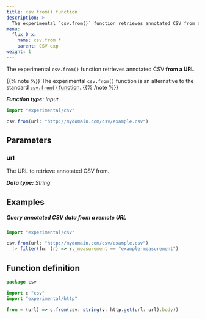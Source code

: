 ```yaml
---
title: csv.from() function
description: >
  The experimental `csv.from()` function retrieves annotated CSV from a URL.
menu:
  flux_0_x:
    name: csv.from *
    parent: CSV-exp
weight: 1
---
```


The experimental `csv.from()` function retrieves annotated CSV **from a URL**.

{{% note %}}
The experimental `csv.from()` function is an alternative to the standard
[`csv.from()` function](/flux/v0.x/stdlib/csv/from/).
{{% /note %}}

_**Function type:** Input_

```js
import "experimental/csv"

csv.from(url: "http://mydomain.com/csv/example.csv")
```

## Parameters

### url
The URL to retrieve annotated CSV from.

_**Data type:** String_


## Examples

##### Query annotated CSV data from a remote URL
```js
import "experimental/csv"

csv.from(url: "http://mydomain.com/csv/example.csv")
  |> filter(fn: (r) => r._measurement == "example-measurement")
```

## Function definition
```js
package csv

import c "csv"
import "experimental/http"

from = (url) => c.from(csv: string(v: http.get(url: url).body))
```
